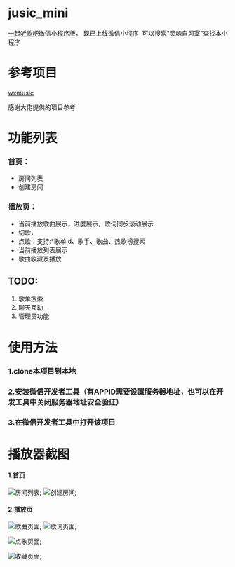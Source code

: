 # jusic_mini
[一起听歌吧](https://github.com/JumpAlang/Jusic-Serve-Houses)微信小程序版， 现已上线微信小程序  可以搜索"灵魂自习室"查找本小程序

# 参考项目

[wxmusic](https://github.com/JumpAlang/jusic_mini)

感谢大佬提供的项目参考



# 功能列表
### 首页：

* 房间列表
* 创建房间

### 播放页： 

* 当前播放歌曲展示，进度展示，歌词同步滚动展示
* 切歌，
* 点歌：支持:*歌单id、歌手、歌曲、热歌榜搜索
* 当前播放列表展示
* 歌曲收藏及播放

## TODO:

1. 歌单搜索
2. 聊天互动
3. 管理员功能



# 使用方法

### 1.clone本项目到本地 ###
### 2.安装微信开发者工具（有APPID需要设置服务器地址，也可以在开发工具中关闭服务器地址安全验证） ###
### 3.在微信开发者工具中打开该项目 ###

# 播放器截图
#### 1.首页
![房间列表](https://github.com/JumpAlang/jusic_mini/blob/main/static/screenshot/houselist.jpg);
![创建房间](https://github.com/JumpAlang/jusic_mini/blob/main/static/screenshot/createhouse.jpg);

#### 2.播放页
![歌曲页面](https://github.com/JumpAlang/jusic_mini/blob/main/static/screenshot/player.jpg);
![歌词页面](https://github.com/JumpAlang/jusic_mini/blob/main/static/screenshot/lyric.jpg);

![点歌页面](https://github.com/JumpAlang/jusic_mini/blob/main/static/screenshot/search.jpg);

![收藏页面](https://github.com/JumpAlang/jusic_mini/blob/main/static/screenshot/collect.jpg);


